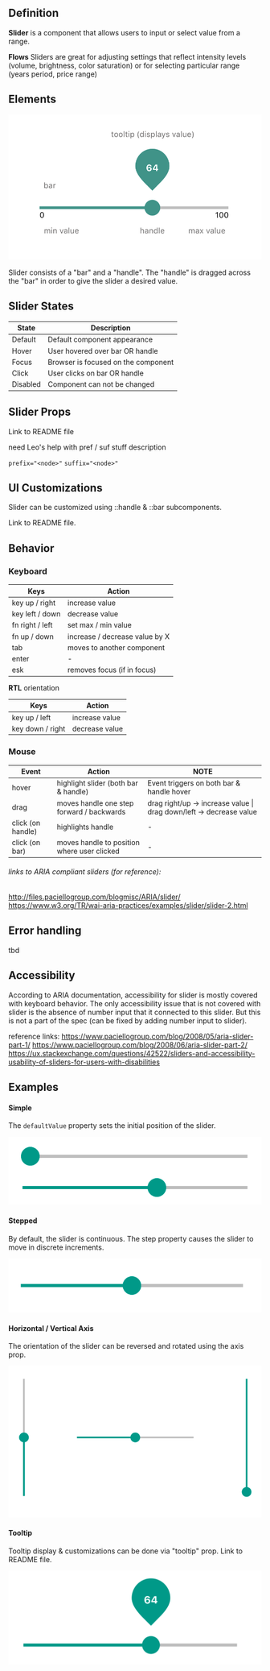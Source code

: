 ## Definition

**Slider** is a component that allows users to input or select value from a range.


**Flows**
Sliders are great for adjusting settings that reflect intensity levels (volume, brightness, color saturation) or for selecting particular range (years period, price range)



## Elements

![elements](./assets/elements.png)

Slider consists of a "bar" and a "handle". The "handle" is dragged across the "bar" in order to give the slider a desired value.



## Slider States

| State    | Description                         |
| -------- | ----------------------------------- |
| Default  | Default component appearance        |
| Hover    | User hovered over bar OR handle     |
| Focus    | Browser is focused on the component |
| Click    | User clicks on bar OR handle        |
| Disabled | Component can not be changed        |



## Slider Props

Link to README file



need Leo's help with pref / suf stuff description 

`prefix="<node>"`
`suffix="<node>"`



## UI Customizations

Slider can be customized using ::handle & ::bar subcomponents.

Link to README file.



## Behavior

### Keyboard 

| Keys            | Action                         |
| --------------- | ------------------------------ |
| key up / right  | increase value                 |
| key left / down | decrease value                 |
| fn right / left | set max / min value            |
| fn up / down    | increase / decrease value by X |
| tab             | moves to another component     |
| enter           | -                              |
| esk             | removes focus (if in focus)    |

**RTL** orientation

| Keys             | Action         |
| ---------------- | -------------- |
| key up / left    | increase value |
| key down / right | decrease value |



### Mouse

| Event             | Action                                   | NOTE                                     |
| ----------------- | ---------------------------------------- | ---------------------------------------- |
| hover             | highlight slider (both bar & handle)     | Event triggers on both bar & handle hover |
| drag              | moves handle one step forward / backwards | drag right/up -> increase value  \| drag down/left -> decrease value |
| click (on handle) | highlights handle                        | -                                        |
| click (on bar)    | moves handle to position where user clicked | -                                        |



###### links to ARIA compliant sliders (for reference): 

http://files.paciellogroup.com/blogmisc/ARIA/slider/
https://www.w3.org/TR/wai-aria-practices/examples/slider/slider-2.html



## Error handling

tbd 



## Accessibility

According to ARIA documentation, accessibility for slider is mostly covered with keyboard behavior.
The only accessibility issue that is not covered with slider is the absence of number input that it connected to this slider. But this is not a part of the spec (can be fixed by adding number input to slider).

reference links: 
https://www.paciellogroup.com/blog/2008/05/aria-slider-part-1/
https://www.paciellogroup.com/blog/2008/06/aria-slider-part-2/
https://ux.stackexchange.com/questions/42522/sliders-and-accessibility-usability-of-sliders-for-users-with-disabilities



## Examples

#### Simple

The `defaultValue` property sets the initial position of the slider. 

![simpleExample](./assets/simpleExample.png)



#### Stepped

By default, the slider is continuous. The step property causes the slider to move in discrete increments.



![steppedExample](./assets/steppedExample.png)

<!--see Fan slider for reference - https://www.w3.org/TR/wai-aria-practices/examples/slider/slider-2.html-->



#### Horizontal / Vertical Axis

The orientation of the slider can be reversed and rotated using the axis prop.

![axisExample](./assets/axisExample.png)

#### Tooltip

Tooltip display & customizations can be done via "tooltip" prop.  Link to README file. 

![tooltipExample](./assets/tooltipExample.png)

